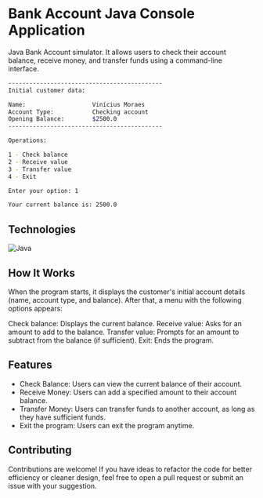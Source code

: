 # Bank Account Java Console Application
Java Bank Account simulator. It allows users to check their account balance, receive money, and transfer funds using a command-line interface.

```bash
--------------------------------------------
Initial customer data:

Name:                   Vinícius Moraes
Account Type:           Checking account
Opening Balance:        $2500.0
--------------------------------------------

Operations:

1 - Check balance
2 - Receive value
3 - Transfer value
4 - Exit

Enter your option: 1

Your current balance is: 2500.0
```

## Technologies

![Java](https://img.shields.io/badge/java-%23ED8B00.svg?style=for-the-badge&logo=openjdk&logoColor=white)

## How It Works
When the program starts, it displays the customer's initial account details (name, account type, and balance). After that, a menu with the following options appears:

Check balance: Displays the current balance.
Receive value: Asks for an amount to add to the balance.
Transfer value: Prompts for an amount to subtract from the balance (if sufficient).
Exit: Ends the program.

## Features
- Check Balance: Users can view the current balance of their account.
- Receive Money: Users can add a specified amount to their account balance.
- Transfer Money: Users can transfer funds to another account, as long as they have sufficient funds.
- Exit the program: Users can exit the program anytime.

## Contributing
Contributions are welcome! If you have ideas to refactor the code for better efficiency or cleaner design, feel free to open a pull request or submit an issue with your suggestion.
